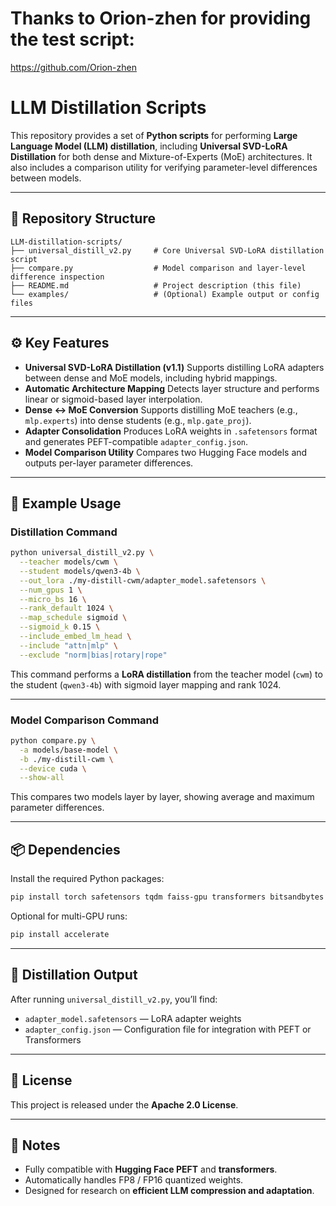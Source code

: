 # Thanks to Orion-zhen for providing the test script:

https://github.com/Orion-zhen

# LLM Distillation Scripts

This repository provides a set of **Python scripts** for performing **Large Language Model (LLM) distillation**, including **Universal SVD-LoRA Distillation** for both dense and Mixture-of-Experts (MoE) architectures.
It also includes a comparison utility for verifying parameter-level differences between models.

---

## 📂 Repository Structure

```
LLM-distillation-scripts/
├── universal_distill_v2.py     # Core Universal SVD-LoRA distillation script
├── compare.py                  # Model comparison and layer-level difference inspection
├── README.md                   # Project description (this file)
└── examples/                   # (Optional) Example output or config files
```

---

## ⚙️ Key Features

* **Universal SVD-LoRA Distillation (v1.1)**
  Supports distilling LoRA adapters between dense and MoE models, including hybrid mappings.
* **Automatic Architecture Mapping**
  Detects layer structure and performs linear or sigmoid-based layer interpolation.
* **Dense ↔ MoE Conversion**
  Supports distilling MoE teachers (e.g., `mlp.experts`) into dense students (e.g., `mlp.gate_proj`).
* **Adapter Consolidation**
  Produces LoRA weights in `.safetensors` format and generates PEFT-compatible `adapter_config.json`.
* **Model Comparison Utility**
  Compares two Hugging Face models and outputs per-layer parameter differences.

---

## 🚀 Example Usage

### Distillation Command

```bash
python universal_distill_v2.py \
  --teacher models/cwm \
  --student models/qwen3-4b \
  --out_lora ./my-distill-cwm/adapter_model.safetensors \
  --num_gpus 1 \
  --micro_bs 16 \
  --rank_default 1024 \
  --map_schedule sigmoid \
  --sigmoid_k 0.15 \
  --include_embed_lm_head \
  --include "attn|mlp" \
  --exclude "norm|bias|rotary|rope"
```

This command performs a **LoRA distillation** from the teacher model (`cwm`) to the student (`qwen3-4b`) with sigmoid layer mapping and rank 1024.

---

### Model Comparison Command

```bash
python compare.py \
  -a models/base-model \
  -b ./my-distill-cwm \
  --device cuda \
  --show-all
```

This compares two models layer by layer, showing average and maximum parameter differences.

---

## 📦 Dependencies

Install the required Python packages:

```bash
pip install torch safetensors tqdm faiss-gpu transformers bitsandbytes
```

Optional for multi-GPU runs:

```bash
pip install accelerate
```

---

## 🧠 Distillation Output

After running `universal_distill_v2.py`, you’ll find:

* `adapter_model.safetensors` — LoRA adapter weights
* `adapter_config.json` — Configuration file for integration with PEFT or Transformers

---

## 📜 License

This project is released under the **Apache 2.0 License**.

---

## 🧩 Notes

* Fully compatible with **Hugging Face PEFT** and **transformers**.
* Automatically handles FP8 / FP16 quantized weights.
* Designed for research on **efficient LLM compression and adaptation**.
